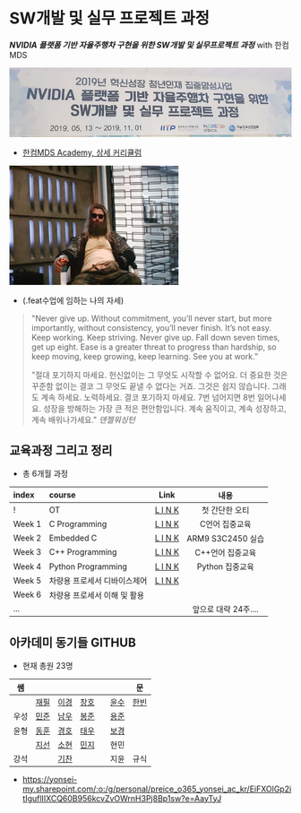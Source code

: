 # SW개발 및 실무 프로젝트 과정

***NVIDIA 플랫폼 기반 자율주행차 구현을 위한 SW개발 및 실무프로젝트 과정*** with 한컴MDS


![](./img/intro.jpg)

* [한컴MDS Academy, 상세 커리큘럼](http://www.mdsacademy.co.kr/customer/board_view.php?board_idx=1585&schField=&schWord=nvidia&search_div=notice&size=10&page=1)


<img src="./t.jpg" width="60%" height="60%">

* (.feat수업에 임하는 나의 자세)


>"Never give up. Without commitment, you’ll never start, but more importantly, without consistency, you’ll never finish. It’s not easy. Keep working. Keep striving. Never give up. Fall down seven times, get up eight. Ease is a greater threat to progress than hardship, so keep moving, keep growing, keep learning. See you at work.”
>
>"절대 포기하지 마세요. 헌신없이는 그 무엇도 시작할 수 없어요. 더 중요한 것은 꾸준함 없이는 결코 그 무엇도 끝낼 수 없다는 거죠. 그것은 쉽지 않습니다. 그래도 계속 하세요. 노력하세요. 결코 포기하지 마세요. 7번 넘어지면 8번 일어나세요. 성장을 방해하는 가장 큰 적은 편안함입니다. 계속 움직이고, 계속 성장하고, 계속 배워나가세요." *덴젤워싱턴*





## 교육과정 그리고 정리

* 총 6개월 과정 

| index  | course             |             Link              |       내용        |
| :----- | :----------------- | :---------------------------: | :-------------: |
| !      | OT                 | [L I N K](./courses/OT/OT.md) |    첫 간단한 오티     |
| Week 1 | C Programming      |  [L I N K](./courses/w01.md)  |    C언어 집중교육     |
| Week 2 | Embedded C         |  [L I N K](./courses/w02.md)  | ARM9 S3C2450 실습 |
| Week 3 | C++ Programming    |  [L I N K](./courses/w03.md)  |   C++언어 집중교육    |
| Week 4 | Python Programming |  [L I N K](./courses/w04.md)  |   Python 집중교육   |
| Week 5 | 차량용 프로세서 디바이스제어    |  [L I N K](./courses/w05.md)  |
| Week 6 | 차량용 프로세서 이해 및 활용   |                               |
| ...    |                    |                               | 앞으로 대략 24주....  |




## 아카데미 동기들 GITHUB

* 현재 총원 23명


|   쌤   |                                                      |                                     |                                      |       |                                    |                문                |
| :---: | :--------------------------------------------------: | :---------------------------------: | :----------------------------------: | :---: | :--------------------------------: | :-----------------------------: |
|       |         [재필](https://github.com/seomyunfeel)         | [이경](https://github.com/leekyung91) | [창호](https://github.com/changhonam)  |       |  [윤수](https://github.com/susu210)  | [한빈](https://github.com/Mombin) |
|  우성   |         [민준](https://github.com/KimMinJoon)          |   [남우](https://github.com/NamWoo)   | [봉준](https://github.com/iambongjun)  |       | [용준](https://github.com/chrno0621) |                                 |
|  윤형   | [동훈](https://github.com/Baccas-Kim?tab=repositories) |   [경호](https://github.com/bkh751)   | [태우](https://github.com/taewookimmr) |       | [보경](https://github.com/boku-kim)  |                                 |
|       |           [지선](https://github.com/LJSsun)            | [소현](https://github.com/So-Is-Cow)  |  [민지](https://github.com/youminji)   |       |                 현민                 |                                 |
|  강석   |                                                      |  [기찬](https://github.com/allowme2)  |                                      |       |                 지윤                 |               규식                |

<!-- * 최초시작 25명
  * 취업성공 -1명(3주차)
  * 중간포기 -1명(2주차) -->


* https://yonsei-my.sharepoint.com/:o:/g/personal/preice_o365_yonsei_ac_kr/EiFXOlGp2itIguflIIXCQ60B956kcvZvOWrnH3Pj8Bp1sw?e=AayTyJ



